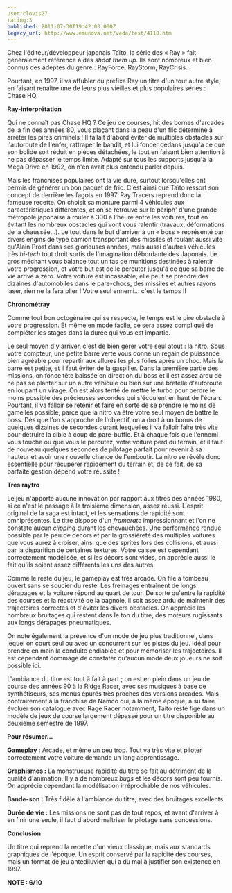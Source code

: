 ```yaml
---
user:clovis27
rating:3
published: 2011-07-30T19:42:03.000Z
legacy_url: http://www.emunova.net/veda/test/4118.htm
---
```

Chez l'éditeur/développeur japonais Taïto, la série des « Ray » fait généralement référence à des _shoot them up_. Ils sont nombreux et bien connus des adeptes du genre : RayForce, RayStorm, RayCrisis...  

  

Pourtant, en 1997, il va affubler du préfixe Ray un titre d'un tout autre style, en faisant renaître une de leurs plus vieilles et plus populaires séries : Chase HQ.  

  

**Ray-interprétation**  

  

Qui ne connaît pas Chase HQ ? Ce jeu de courses, hit des bornes d'arcades de la fin des années 80, vous plaçant dans la peau d'un flic déterminé à arrêter les pires criminels ! Il fallait d'abord éviter de multiples obstacles sur l'autoroute de l'enfer, rattraper le bandit, et lui foncer dedans jusqu'à ce que son bolide soit réduit en pièces détachées, le tout en faisant bien attention à ne pas dépasser le temps limite. Adapté sur tous les supports jusqu'à la Mega Drive en 1992, on n'en avait plus entendu parler depuis.  

  

Mais les franchises populaires ont la vie dure, surtout lorsqu'elles ont permis de générer un bon paquet de fric. C'est ainsi que Taïto ressort son concept de derrière les fagots en 1997\. Ray Tracers reprend donc la fameuse recette. On choisit sa monture parmi 4 véhicules aux caractéristiques différentes, et on se retrouve sur le périph' d'une grande métropole japonaise à rouler à 300 à l'heure entre les voitures, tout en évitant les nombreux obstacles qui vont vous ralentir (travaux, déformations de la chaussée...). Le tout dans le but d'arriver à un « boss » représenté par divers engins de type camion transportant des missiles et roulant aussi vite qu'Alain Prost dans ses glorieuses années, mais aussi d'autres véhicules très _hi-tech_ tout droit sortis de l'imagination débordante des Japonais. Le gros méchant vous balance tout un tas de munitions destinées à ralentir votre progression, et votre but est de le percuter jusqu'à ce que sa barre de vie arrive à zéro. Votre voiture est incassable, elle peut se prendre des dizaines d'automobiles dans le pare-chocs, des missiles et autres rayons laser, rien ne la fera plier ! Votre seul ennemi... c'est le temps !!  

  

**Chronométray**  

  

Comme tout bon octogénaire qui se respecte, le temps est le pire obstacle à votre progression. Et même en mode facile, ce sera assez compliqué de compléter les stages dans la durée qui vous est impartie.  

  

Le seul moyen d'y arriver, c'est de bien gérer votre seul atout : la nitro. Sous votre compteur, une petite barre verte vous donne un regain de puissance bien agréable pour repartir aux allures les plus folles après un choc. Mais la barre est petite, et il faut éviter de la gaspiller. Dans la première partie des missions, on fonce tête baissée en direction du boss et il est assez ardu de ne pas se planter sur un autre véhicule ou bien sur une bretelle d'autoroute en loupant un virage. On est alors tenté de mettre le turbo pour perdre le moins possible des précieuses secondes qui s'écoulent en haut de l'écran. Pourtant, il va falloir se retenir et faire en sorte de se prendre le moins de gamelles possible, parce que la nitro va être votre seul moyen de battre le boss. Dès que l'on s'approche de l'objectif, on a droit à un bonus de quelques dizaines de secondes durant lesquelles il va falloir faire très vite pour détruire la cible à coup de pare-buffle. Et à chaque fois que l'ennemi vous touche ou que vous le percutez, votre voiture perd du terrain, et il faut de nouveau quelques secondes de pilotage parfait pour revenir à sa hauteur et avoir une nouvelle chance de l'emboutir. La nitro se révèle donc essentielle pour récupérer rapidement du terrain et, de ce fait, de sa parfaite gestion dépend votre réussite !  

  

**Très raytro**  

  

Le jeu n'apporte aucune innovation par rapport aux titres des années 1980, si ce n'est le passage à la troisième dimension, assez réussi. L'esprit original de la saga est intact, et les sensations de rapidité sont omniprésentes. Le titre dispose d'un _framerate_ impressionnant et l'on ne constate aucun _clipping_ durant les chevauchées. Une performance rendue possible par le peu de décors et par la grossièreté des multiples voitures que vous aurez à croiser, ainsi que des sprites lors des collisions, et aussi par la disparition de certaines textures. Votre caisse est cependant correctement modélisée, et si les décors sont vides, on apprécie aussi le fait qu'ils soient assez différents les uns des autres.  

  

Comme le reste du jeu, le gameplay est très arcade. On file à tombeau ouvert sans se soucier du reste. Les freinages entraînent de longs dérapages et la voiture répond au quart de tour. De sorte qu'entre la rapidité des courses et la réactivité de la bagnole, il soit assez ardu de maintenir des trajectoires correctes et d'éviter les divers obstacles. On apprécie les nombreux bruitages qui restent dans le ton du titre, des moteurs rugissants aux longs dérapages pneumatiques.  

  

On note également la présence d'un mode de jeu plus traditionnel, dans lequel on court seul ou avec un concurrent sur les pistes du jeu. Idéal pour prendre en main la conduite endiablée et pour mémoriser les trajectoires. Il est cependant dommage de constater qu'aucun mode deux joueurs ne soit possible ici.  

  

L'ambiance du titre est tout à fait à part ; on est en plein dans un jeu de course des années 90 à la Ridge Racer, avec ses musiques à base de synthétiseurs, ses menus épurés très proches des versions arcades. Mais contrairement à la franchise de Namco qui, à la même époque, a su faire évoluer son catalogue avec Rage Racer notamment, Taito reste figé dans un modèle de jeux de course largement dépassé pour un titre disponible au deuxième semestre de 1997\.  

  

**Pour résumer...**  

  

**Gameplay :** Arcade, et même un peu trop. Tout va très vite et piloter correctement votre voiture demande un long apprentissage.  

  

**Graphismes :** La monstrueuse rapidité du titre se fait au détriment de la qualité d'animation. Il y a de nombreux _bugs_ et les décors sont peu fournis. On apprécie cependant la modélisation irréprochable de nos véhicules.  

  

**Bande-son :** Très fidèle à l'ambiance du titre, avec des bruitages excellents  

  

**Durée de vie :** Les missions ne sont pas de tout repos, et avant d'arriver à en finir une seule, il faut d'abord maîtriser le pilotage sans concessions.  

  

**Conclusion**  

Un titre qui reprend la recette d'un vieux classique, mais aux standards graphiques de l'époque. Un esprit conservé par la rapidité des courses, mais un format de jeu antédiluvien qui a du mal à justifier son existence en 1997\.  

  

**NOTE : 6/10**